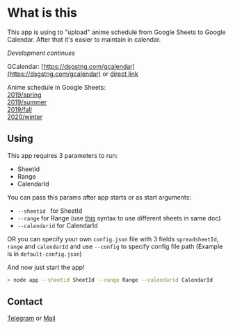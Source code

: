# What is this

This app is using to "upload" anime schedule from Google Sheets to Google Calendar.
After that it's easier to maintain in calendar.

_Development continues_

GCalendar: [https://dsgstng.com/gcalendar](https://dsgstng.com/gcalendar) or [direct link](https://calendar.google.com/calendar?cid=cWNlbnRyeTAxQGdtYWlsLmNvbQ)  

Anime schedule in Google Sheets:  
[2019/spring](https://docs.google.com/spreadsheets/d/1cS8fEJFKy2JB24e8DWTwfDLudahcIE0muGT4hzRzoFw/edit?usp=sharing)  
[2019/summer](https://docs.google.com/spreadsheets/d/1ejrLQIgAbMQhmXHToe9bKQ79NVXumCpgM7sjjUf9zSc/edit?usp=sharing)  
[2019/fall](https://docs.google.com/spreadsheets/d/1ejrLQIgAbMQhmXHToe9bKQ79NVXumCpgM7sjjUf9zSc/edit#gid=1446483430)  
[2020/winter](https://docs.google.com/spreadsheets/d/1ejrLQIgAbMQhmXHToe9bKQ79NVXumCpgM7sjjUf9zSc/edit#gid=691871410)  

## Using

This app requires 3 parameters to run:
 - SheetId
 - Range
 - CalendarId

You can pass this params after app starts or as start arguments:
 - `--sheetid ` for SheetId
 - `--range` for Range (use [this](https://developers.google.com/sheets/api/guides/concepts#a1_notation) syntax to use different sheets in same doc)
 - `--calendarid` for CalendarId

OR you can specify your own `config.json` file with 3 fields `spreadsheetId`, `range` and `calendarId` and use `--config` to specify config file path (Example is in `default-config.json`)

And now just start the app!

```bash
> node app --sheetid SheetId --range Range --calendarid CalendarId
```

## Contact

[Telegram](https://t.me/ejnshtein) or [Mail](mailto:ejnshtein@dsgstng.com)
